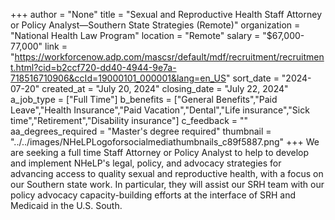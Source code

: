 +++
author = "None"
title = "Sexual and Reproductive Health Staff Attorney or Policy Analyst—Southern State Strategies (Remote)"
organization = "National Health Law Program"
location = "Remote"
salary = "$67,000-77,000"
link = "https://workforcenow.adp.com/mascsr/default/mdf/recruitment/recruitment.html?cid=b2ccf720-dd40-4944-9e7a-718516710906&ccId=19000101_000001&lang=en_US"
sort_date = "2024-07-20"
created_at = "July 20, 2024"
closing_date = "July 22, 2024"
a_job_type = ["Full Time"]
b_benefits = ["General Benefits","Paid Leave","Health Insurance","Paid Vacation","Dental","Life insurance","Sick time","Retirement","Disability insurance"]
c_feedback = ""
aa_degrees_required = "Master's degree required"
thumbnail = "../../images/NHeLPLogoforsocialmediathumbnails_c89f5887.png"
+++
We are seeking a full time Staff Attorney or Policy Analyst to help to develop and implement NHeLP's legal, policy, and advocacy strategies for advancing access to quality sexual and reproductive health, with a focus on our Southern state work. In particular, they will assist our SRH team with our policy advocacy capacity-building efforts at the interface of SRH and Medicaid in the U.S. South. 